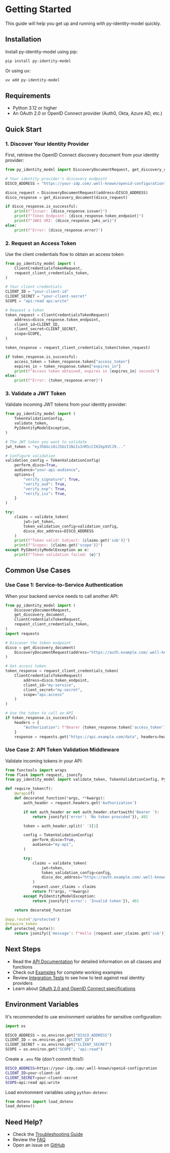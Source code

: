 # Getting Started

This guide will help you get up and running with py-identity-model quickly.

## Installation

Install py-identity-model using pip:

```bash
pip install py-identity-model
```

Or using uv:

```bash
uv add py-identity-model
```

## Requirements

- Python 3.12 or higher
- An OAuth 2.0 or OpenID Connect provider (Auth0, Okta, Azure AD, etc.)

## Quick Start

### 1. Discover Your Identity Provider

First, retrieve the OpenID Connect discovery document from your identity provider:

```python
from py_identity_model import DiscoveryDocumentRequest, get_discovery_document

# Your identity provider's discovery endpoint
DISCO_ADDRESS = "https://your-idp.com/.well-known/openid-configuration"

disco_request = DiscoveryDocumentRequest(address=DISCO_ADDRESS)
disco_response = get_discovery_document(disco_request)

if disco_response.is_successful:
    print(f"Issuer: {disco_response.issuer}")
    print(f"Token Endpoint: {disco_response.token_endpoint}")
    print(f"JWKS URI: {disco_response.jwks_uri}")
else:
    print(f"Error: {disco_response.error}")
```

### 2. Request an Access Token

Use the client credentials flow to obtain an access token:

```python
from py_identity_model import (
    ClientCredentialsTokenRequest,
    request_client_credentials_token,
)

# Your client credentials
CLIENT_ID = "your-client-id"
CLIENT_SECRET = "your-client-secret"
SCOPE = "api:read api:write"

# Request a token
token_request = ClientCredentialsTokenRequest(
    address=disco_response.token_endpoint,
    client_id=CLIENT_ID,
    client_secret=CLIENT_SECRET,
    scope=SCOPE,
)

token_response = request_client_credentials_token(token_request)

if token_response.is_successful:
    access_token = token_response.token["access_token"]
    expires_in = token_response.token["expires_in"]
    print(f"Access token obtained, expires in {expires_in} seconds")
else:
    print(f"Error: {token_response.error}")
```

### 3. Validate a JWT Token

Validate incoming JWT tokens from your identity provider:

```python
from py_identity_model import (
    TokenValidationConfig,
    validate_token,
    PyIdentityModelException,
)

# The JWT token you want to validate
jwt_token = "eyJhbGciOiJSUzI1NiIsInR5cCI6IkpXVCJ9..."

# Configure validation
validation_config = TokenValidationConfig(
    perform_disco=True,
    audience="your-api-audience",
    options={
        "verify_signature": True,
        "verify_aud": True,
        "verify_exp": True,
        "verify_iss": True,
    }
)

try:
    claims = validate_token(
        jwt=jwt_token,
        token_validation_config=validation_config,
        disco_doc_address=DISCO_ADDRESS
    )
    print(f"Token valid! Subject: {claims.get('sub')}")
    print(f"Scopes: {claims.get('scope')}")
except PyIdentityModelException as e:
    print(f"Token validation failed: {e}")
```

## Common Use Cases

### Use Case 1: Service-to-Service Authentication

When your backend service needs to call another API:

```python
from py_identity_model import (
    DiscoveryDocumentRequest,
    get_discovery_document,
    ClientCredentialsTokenRequest,
    request_client_credentials_token,
)
import requests

# Discover the token endpoint
disco = get_discovery_document(
    DiscoveryDocumentRequest(address="https://auth.example.com/.well-known/openid-configuration")
)

# Get access token
token_response = request_client_credentials_token(
    ClientCredentialsTokenRequest(
        address=disco.token_endpoint,
        client_id="my-service",
        client_secret="my-secret",
        scope="api:access"
    )
)

# Use the token to call an API
if token_response.is_successful:
    headers = {
        "Authorization": f"Bearer {token_response.token['access_token']}"
    }
    response = requests.get("https://api.example.com/data", headers=headers)
```

### Use Case 2: API Token Validation Middleware

Validate incoming tokens in your API:

```python
from functools import wraps
from flask import request, jsonify
from py_identity_model import validate_token, TokenValidationConfig, PyIdentityModelException

def require_token(f):
    @wraps(f)
    def decorated_function(*args, **kwargs):
        auth_header = request.headers.get('Authorization')

        if not auth_header or not auth_header.startswith('Bearer '):
            return jsonify({'error': 'No token provided'}), 401

        token = auth_header.split(' ')[1]

        config = TokenValidationConfig(
            perform_disco=True,
            audience="my-api",
        )

        try:
            claims = validate_token(
                jwt=token,
                token_validation_config=config,
                disco_doc_address="https://auth.example.com/.well-known/openid-configuration"
            )
            request.user_claims = claims
            return f(*args, **kwargs)
        except PyIdentityModelException:
            return jsonify({'error': 'Invalid token'}), 401

    return decorated_function

@app.route('/protected')
@require_token
def protected_route():
    return jsonify({'message': f"Hello {request.user_claims.get('sub')}"})
```

## Next Steps

- Read the [API Documentation](index.md) for detailed information on all classes and functions
- Check out [Examples](../examples/) for complete working examples
- Review [Integration Tests](integration-tests.md) to see how to test against real identity providers
- Learn about [OAuth 2.0 and OpenID Connect specifications](https://oauth.net/2/)

## Environment Variables

It's recommended to use environment variables for sensitive configuration:

```python
import os

DISCO_ADDRESS = os.environ.get("DISCO_ADDRESS")
CLIENT_ID = os.environ.get("CLIENT_ID")
CLIENT_SECRET = os.environ.get("CLIENT_SECRET")
SCOPE = os.environ.get("SCOPE", "api:read")
```

Create a `.env` file (don't commit this!):

```bash
DISCO_ADDRESS=https://your-idp.com/.well-known/openid-configuration
CLIENT_ID=your-client-id
CLIENT_SECRET=your-client-secret
SCOPE=api:read api:write
```

Load environment variables using `python-dotenv`:

```python
from dotenv import load_dotenv
load_dotenv()
```

## Need Help?

- Check the [Troubleshooting Guide](troubleshooting.md)
- Review the [FAQ](faq.md)
- Open an issue on [GitHub](https://github.com/jamescrowley321/py-identity-model/issues)
